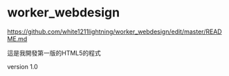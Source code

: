 worker_webdesign
================

https://github.com/white1211lightning/worker_webdesign/edit/master/README.md

這是我開發第一版的HTML5的程式

version 1.0
